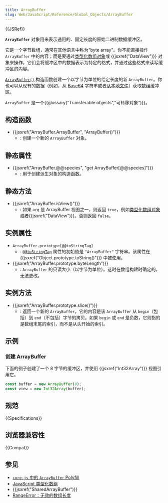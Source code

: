```yaml
---
title: ArrayBuffer
slug: Web/JavaScript/Reference/Global_Objects/ArrayBuffer
---
```


{{JSRef}}

**`ArrayBuffer`** 对象用来表示通用的、固定长度的原始二进制数据缓冲区。

它是一个字节数组，通常在其他语言中称为“byte array”。你不能直接操作 `ArrayBuffer` 中的内容；而是要通过[类型化数组对象](/zh-CN/docs/Web/JavaScript/Reference/Global_Objects/TypedArray)或 {{jsxref("DataView")}} 对象来操作，它们会将缓冲区中的数据表示为特定的格式，并通过这些格式来读写缓冲区的内容。

[`ArrayBuffer()`](/zh-CN/docs/Web/JavaScript/Reference/Global_Objects/ArrayBuffer/ArrayBuffer) 构造函数创建一个以字节为单位的给定长度的新 `ArrayBuffer`。你也可以从现有的数据（例如，从 [Base64](/zh-CN/docs/Glossary/Base64) 字符串或者[从本地文件](/zh-CN/docs/Web/API/FileReader/readAsArrayBuffer)）获取数组缓冲区。

`ArrayBuffer` 是一个{{glossary("Transferable objects","可转移对象")}}。

## 构造函数

- {{jsxref("ArrayBuffer.ArrayBuffer", "ArrayBuffer()")}}
  - : 创建一个新的 `ArrayBuffer` 对象。

## 静态属性

- {{jsxref("ArrayBuffer.@@species", "get ArrayBuffer[@@species]")}}
  - : 用于创建派生对象的构造函数。

## 静态方法

- {{jsxref("ArrayBuffer.isView()")}}
  - : 如果 `arg` 是 ArrayBuffer 视图之一，则返回 `true`，例如[类型化数组对象](/zh-CN/docs/Web/JavaScript/Reference/Global_Objects/TypedArray)或者{{jsxref("DataView")}}。否则返回 `false`。

## 实例属性

- `ArrayBuffer.prototype[@@toStringTag]`
  - : [`@@toStringTag`](/zh-CN/docs/Web/JavaScript/Reference/Global_Objects/Symbol/toStringTag) 属性的初始值是 `"ArrayBuffer"` 字符串。该属性在 {{jsxref("Object.prototype.toString()")}} 中被使用。
- {{jsxref("ArrayBuffer.prototype.byteLength")}}
  - : `ArrayBuffer` 的只读大小（以字节为单位）。这时在数组构建时确定的，无法更改。

## 实例方法

- {{jsxref("ArrayBuffer.prototype.slice()")}}
  - : 返回一个新的 `ArrayBuffer`，它的内容是该 `ArrayBuffer` 从 `begin`（包括）到 `end`（不包括）字节的拷贝。如果 `begin` 或 `end` 是负数，它则指的是数组末尾的索引，而不是从头开始的索引。

## 示例

### 创建 ArrayBuffer

下面的例子创建了一个 8 字节的缓冲区，并使用 {{jsxref("Int32Array")}} 视图引用它。

```js
const buffer = new ArrayBuffer(8);
const view = new Int32Array(buffer);
```

## 规范

{{Specifications}}

## 浏览器兼容性

{{Compat}}

## 参见

- [`core-js` 中的 `ArrayBuffer` Polyfill](https://github.com/zloirock/core-js#ecmascript-typed-arrays)
- [JavaScript 类型化数组](/zh-CN/docs/Web/JavaScript/Typed_arrays)
- {{jsxref("SharedArrayBuffer")}}
- [RangeError：无效的数组长度](/zh-CN/docs/Web/JavaScript/Reference/Errors/Invalid_array_length)
